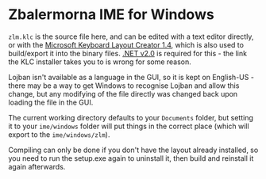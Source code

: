 # Zbalermorna IME for Windows

`zlm.klc` is the source file here, and can be edited with a text editor directly, or with the [Microsoft Keyboard Layout Creator 1.4](https://www.microsoft.com/en-us/download/details.aspx?id=22339), which is also used to build/export it into the binary files. [.NET v2.0](https://www.microsoft.com/en-us/download/confirmation.aspx?id=6523) is required for this - the link the KLC installer takes you to is wrong for some reason.

Lojban isn't available as a language in the GUI, so it is kept on English-US - there may be a way to get Windows to recognise Lojban and allow this change, but any modifying of the file directly was changed back upon loading the file in the GUI.

The current working directory defaults to your `Documents` folder, but setting it to your `ime/windows` folder will put things in the correct place (which will export to the `ime/windows/zlm`). 

Compiling can only be done if you don't have the layout already installed, so you need to run the setup.exe again to uninstall it, then build and reinstall it again afterwards.